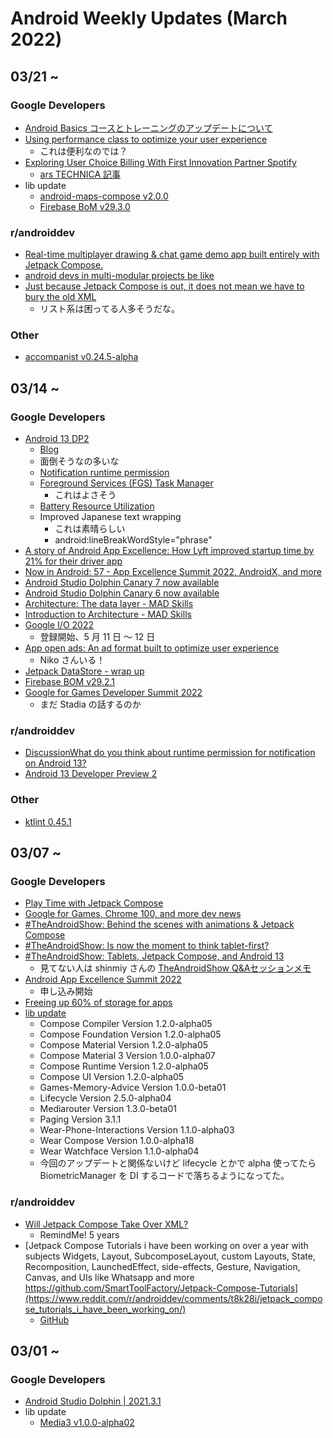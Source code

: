 # Android Weekly Updates (March 2022)

## 03/21 ~

### Google Developers

- [Android Basics コースとトレーニングのアップデートについて](https://android-developers-jp.googleblog.com/2022/03/android-basics-and-training-update.html)
- [Using performance class to optimize your user experience](https://android-developers.googleblog.com/2022/03/using-performance-class-to-optimize.html)
  - これは便利なのでは？
- [Exploring User Choice Billing With First Innovation Partner Spotify](https://android-developers.googleblog.com/2022/03/user-choice-billing.html)
  - [ars TECHNICA 記事](https://arstechnica.com/gadgets/2022/03/google-pilots-alternative-play-store-billing-options-but-only-for-spotify/)
- lib update
  - [android-maps-compose v2.0.0](https://github.com/googlemaps/android-maps-compose/releases/tag/v2.0.0)
  - [Firebase BoM v29.3.0](https://firebase.google.com/support/release-notes/android)

### r/androiddev

- [Real-time multiplayer drawing & chat game demo app built entirely with Jetpack Compose.](https://www.reddit.com/r/androiddev/comments/tm4ecr/realtime_multiplayer_drawing_chat_game_demo_app/)
- [android devs in multi-modular projects be like](https://www.reddit.com/r/androiddev/comments/tknhd9/android_devs_in_multimodular_projects_be_like/)
- [Just because Jetpack Compose is out, it does not mean we have to bury the old XML](https://www.reddit.com/r/androiddev/comments/tkd896/just_because_jetpack_compose_is_out_it_does_not/)
  - リスト系は困ってる人多そうだな。

### Other

- [accompanist v0.24.5-alpha](https://github.com/google/accompanist/releases/tag/v0.24.5-alpha)

## 03/14 ~

### Google Developers

- [Android 13 DP2](https://developer.android.com/about/versions/13#developer-preview-2)
  - [Blog](https://android-developers.googleblog.com/2022/03/second-preview-android-13.html)
  - 面倒そうなの多いな
  - [Notification runtime permission](https://developer.android.com/about/versions/13/changes/notification-permission)
  - [Foreground Services (FGS) Task Manager](https://developer.android.com/about/versions/13/changes/fgs-manager)
    - これはよさそう
  - [Battery Resource Utilization](https://developer.android.com/about/versions/13/changes/battery)
  - Improved Japanese text wrapping
    - これは素晴らしい
    - android:lineBreakWordStyle="phrase"
- [A story of Android App Excellence: How Lyft improved startup time by 21% for their driver app](https://www.youtube.com/watch?v=nmeuLSM__10)
- [Now in Android: 57 - App Excellence Summit 2022, AndroidX, and more](https://www.youtube.com/watch?v=nIgyROllQFM)
- [Android Studio Dolphin Canary 7 now available](https://androidstudio.googleblog.com/2022/03/android-studio-dolphin-canary-7-now.html)
- [Android Studio Dolphin Canary 6 now available](https://androidstudio.googleblog.com/2022/03/android-studio-dolphin-canary-6-now.html)
- [Architecture: The data layer - MAD Skills](https://www.youtube.com/watch?v=r5AseKQh2ZE)
- [Introduction to Architecture - MAD Skills](https://www.youtube.com/watch?v=TPWmfJq16rA)
- [Google I/O 2022](https://io.google/2022/)
  - 登録開始、5 月 11 日 〜 12 日
- [App open ads: An ad format built to optimize user experience](https://admobonair.withgoogle.com/events/apac-open-ads?PubID=pub-7565326605083947)
  - Niko さんいる！
- [Jetpack DataStore - wrap up](https://android-developers.googleblog.com/2022/03/jetpack-datastore-wrap-up.html)
- [Firebase BOM v29.2.1](https://firebase.google.com/support/release-notes/android)
- [Google for Games Developer Summit 2022](https://www.youtube.com/playlist?list=PLOU2XLYxmsILAHlMb1od40N3J-locJ6E9)
  - まだ Stadia の話するのか

### r/androiddev

- [DiscussionWhat do you think about runtime permission for notification on Android 13?](https://www.reddit.com/r/androiddev/comments/tgvqxr/what_do_you_think_about_runtime_permission_for/)
- [Android 13 Developer Preview 2](https://www.reddit.com/r/androiddev/comments/tggbys/android_13_developer_preview_2/)

### Other

- [ktlint 0.45.1](https://github.com/pinterest/ktlint/blob/master/CHANGELOG.md)

## 03/07 ~

### Google Developers

- [Play Time with Jetpack Compose](https://android-developers.googleblog.com/2022/03/play-time-with-jetpack-compose.html)
- [Google for Games, Chrome 100, and more dev news](https://www.youtube.com/watch?v=lA_dhIUpFnM)
- [#TheAndroidShow: Behind the scenes with animations & Jetpack Compose](https://www.youtube.com/watch?v=Ldz42dbUsQ0)
- [#TheAndroidShow: Is now the moment to think tablet-first?](https://www.youtube.com/watch?v=CQV95EN0CmY)
- [#TheAndroidShow: Tablets, Jetpack Compose, and Android 13](https://www.youtube.com/watch?v=WL9h46CymlU)
  - 見てない人は shinmiy さんの [TheAndroidShow Q&Aセッションメモ](https://zenn.dev/shinmiy/articles/35589126a29bd7)
- [Android App Excellence Summit 2022](https://developersonair.withgoogle.com/events/app-excellence-summit-2022)
  - 申し込み開始
- [Freeing up 60% of storage for apps](https://android-developers.googleblog.com/2022/03/freeing-up-60-of-storage-for-apps.html)
- [lib update](https://developer.android.com/jetpack/androidx/versions/all-channel#march_9_2022)
  - Compose Compiler Version 1.2.0-alpha05
  - Compose Foundation Version 1.2.0-alpha05
  - Compose Material Version 1.2.0-alpha05
  - Compose Material 3 Version 1.0.0-alpha07
  - Compose Runtime Version 1.2.0-alpha05
  - Compose UI Version 1.2.0-alpha05
  - Games-Memory-Advice Version 1.0.0-beta01
  - Lifecycle Version 2.5.0-alpha04
  - Mediarouter Version 1.3.0-beta01
  - Paging Version 3.1.1
  - Wear-Phone-Interactions Version 1.1.0-alpha03
  - Wear Compose Version 1.0.0-alpha18
  - Wear Watchface Version 1.1.0-alpha04
  - 今回のアップデートと関係ないけど lifecycle とかで alpha 使ってたら BiometricManager を DI するコードで落ちるようになってた。

### r/androiddev

- [Will Jetpack Compose Take Over XML?](https://www.reddit.com/r/androiddev/comments/t95xag/will_jetpack_compose_take_over_xml/)
  - RemindMe! 5 years
- [Jetpack Compose Tutorials i have been working on over a year with subjects Widgets, Layout, SubcomposeLayout, custom Layouts, State, Recomposition, LaunchedEffect, side-effects, Gesture, Navigation, Canvas, and UIs like Whatsapp and more https://github.com/SmartToolFactory/Jetpack-Compose-Tutorials](https://www.reddit.com/r/androiddev/comments/t8k28i/jetpack_compose_tutorials_i_have_been_working_on/)
  - [GitHub](https://github.com/SmartToolFactory/Jetpack-Compose-Tutorials)

## 03/01 ~

### Google Developers

- [Android Studio Dolphin | 2021.3.1](https://developer.android.com/studio/preview/features#2021.3.1)
- lib update
  - [Media3 v1.0.0-alpha02](https://developer.android.com/jetpack/androidx/releases/media3#1.0.0-alpha02)
